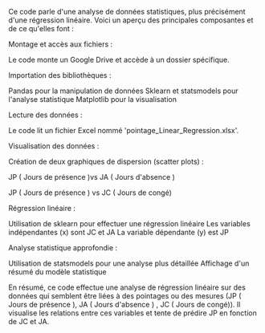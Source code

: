 Ce code parle d'une analyse de données statistiques, plus précisément d'une régression linéaire. Voici un aperçu des principales composantes et de ce qu'elles font :

Montage et accès aux fichiers :

Le code monte un Google Drive et accède à un dossier spécifique.


Importation des bibliothèques :

Pandas pour la manipulation de données
Sklearn et statsmodels pour l'analyse statistique
Matplotlib pour la visualisation


Lecture des données :

Le code lit un fichier Excel nommé 'pointage_Linear_Regression.xlsx'.


Visualisation des données :

Création de deux graphiques de dispersion (scatter plots) :

JP ( Jours de présence )vs JA ( Jours d'absence )

JP ( Jours de présence )  vs JC ( Jours de congé) 




Régression linéaire :

Utilisation de sklearn pour effectuer une régression linéaire
Les variables indépendantes (x) sont JC et JA
La variable dépendante (y) est JP


Analyse statistique approfondie :

Utilisation de statsmodels pour une analyse plus détaillée
Affichage d'un résumé du modèle statistique



En résumé, ce code effectue une analyse de régression linéaire sur des données qui semblent être liées à des pointages ou des mesures (JP ( Jours de présence ), JA ( Jours d'absence )
, JC ( Jours de congé)). Il visualise les relations entre ces variables et tente de prédire JP en fonction de JC et JA.
